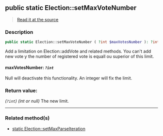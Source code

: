 ## public static Election::setMaxVoteNumber

> [Read it at the source](https://github.com/julien-boudry/Condorcet/blob/master/src/Election.php#L77)

### Description    

```php
public static Election::setMaxVoteNumber ( ?int $maxVotesNumber ): ?int
```

Add a limitation on Election::addVote and related methods. You can't add new vote y the number of registered vote is equall ou superior of this limit.
    

#### **maxVotesNumber:** *`?int`*   
Null will deactivate this functionality. An integer will fix the limit.    


### Return value:   

*(`?int`)* *(int or null)* The new limit.


---------------------------------------

### Related method(s)      

* [static Election::setMaxParseIteration](/Docs/ApiReferences/Election%20Class/public%20static%20Election--setMaxParseIteration.md)    
